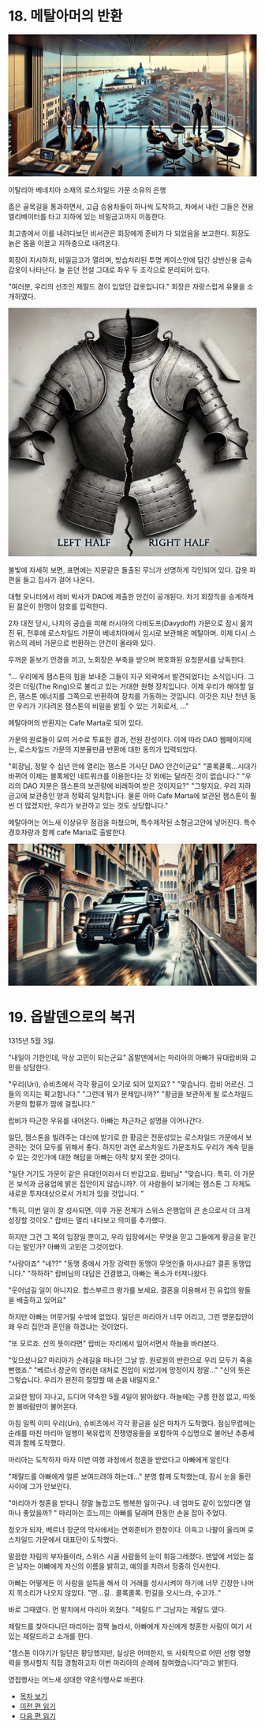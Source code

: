 # 18. 메탈아머의 반환

![Rothchild-Venice-Bank](/GemsTON_Fantasy_1/images/ch-2-03-Rothchild-Venice.webp)

이탈리아 베네치아 소재의 로스차일드 가문 소유의 은행

좁은 골목길을 통과하면서, 고급 승용차들이 하나씩 도착하고,
차에서 내린 그들은 전용 엘리베이터를 타고 지하에 있는 비밀금고까지 이동한다.

최고층에서 이를 내려다보던 비서관은 회장에게 준비가 다 되었음을 보고한다.
회장도 늙은 몸을 이끌고 지하층으로 내려온다.

회장이 지시하자,
비밀금고가 열리며,
방습처리된 투명 케이스안에 담긴 상반신용 금속갑옷이 나타난다.
늘 듣던 전설 그대로 좌우 두 조각으로 분리되어 있다.

"여러분, 우리의 선조인 제랄드 경이 입었던 갑옷입니다."
회장은 자랑스럽게 유물을 소개하였다.

![alt text](/GemsTON_Fantasy_1/images/ch-0-01-metal_armor.webp)

불빛에 자세히 보면, 표면에는 지문같은 돌출된 무늬가 선명하게 각인되어 있다.
갑옷 파편을 들고 집사가 걸어 나온다.

대형 모니터에서 레비 박사가 DAO에 제출한 안건이 공개된다.
차기 회장직을 승계하게 된 젊은이 한명이 암호를 입력한다.

2차 대전 당시, 나치의 공습을 피해 러시아의 다비도프(Davydoff) 가문으로 잠시 옮겨진 뒤,
전후에 로스차일드 가문이 베네치아에서 임시로 보관해온 메탈아머.
이제 다시 스위스의 레비 가문으로 반환하는 안건이 올라와 있다.

두꺼운 돋보기 안경을 끼고,
노회장은 부축을 받으며 복호화된 요청문서를 낭독한다.

"...
우리에게 잼스톤의 힘을 보내준 그들이 지구 외곽에서 발견되었다는 소식입니다.
그것은 더링(The Ring)으로 불리고 있는 거대한 원형 장치입니다.
이제 우리가 해야할 일은, 잼스톤 에너지를 그쪽으로 반환하여 장치를 가동하는 것입니다.
이것은 지난 천년 동안 우리가 기다려온 잼스톤의 비밀을 밝힐 수 있는 기회로서,
..."

메탈아머의 반환지는 Cafe Marta로 되어 있다.

가문의 원로들이 모여 거수로 투표한 결과, 전원 찬성이다.
이에 따라 DAO 웹페이지에는, 로스차일드 가문의 지분율만큼 반환에 대한 동의가 입력되었다.

"회장님, 정말 수 십년 만에 열리는 잼스톤 기사단 DAO 안건이군요"
"콜록콜록...시대가 바뀌어 이제는 블록체인 네트워크를 이용한다는 것 외에는 달라진 것이 없습니다."
"우리의 DAO 지분은 잼스톤의 보관량에 비례하여 받은 것이지요?"
"그렇지요. 우리 지하 금고에 보관중인 양과 정확히 일치합니다.
물론 아마 Cafe Marta에 보관된 잼스톤이 훨씬 더 많겠지만,
우리가 보관하고 있는 것도 상당합니다."

메탈아머는 어느새 이상유무 점검을 마쳤으며,
특수제작된 소형금고안에 넣어진다.
특수경호차량과 함께 cafe Maria로 출발한다.

![alt text](/GemsTON_Fantasy_1/images/ch-2-03-SUV.webp)

# 19. 옵발덴으로의 복귀

1315년 5월 3일.

"내일이 기한인데, 막상 고민이 되는군요"
옵발덴에서는 마리아의 아빠가 유대랍비와 고민을 상담한다.

"우리(Uri), 슈비츠에서 각각 황금이 오기로 되어 있지요? "
"맞습니다. 랍비 어르신. 그들의 의지는 확고합니다."
"그런데 뭐가 문제입니까?"
"황금을 보관하게 될 로스차일드 가문의 합류가 맘에 걸립니다."

랍비가 따근한 우유를 내어온다.
아빠는 차근차근 설명을 이어나간다.

일단, 잼스톤을 빌려주는 대신에 받기로 한 황금은 전문성있는 로스차일드 가문에서 보관하는 것이 모두를 위해서 좋다.
하지만 과연 로스차일드 가문조차도 우리가 계속 믿을 수 있는 것인가에 대한 해답을 아빠는 아직 찾지 못한 것이다.

"일단 거기도 가문이 같은 유대인이라서 더 반갑고요. 랍비님"
"맞습니다. 특히. 이 가문은 보석과 금융업에 밝은 집안이지 않습니까?. 이 사람들이 보기에는 잼스톤 그 자체도 새로운 투자대상으로서 가치가 있을 것입니다. "

"특히, 이번 일이 잘 성사되면, 이후 가문 전체가 스위스 은행업의 큰 손으로서 더 크게 성장할 것이오."
랍비는 멀리 내다보고 의미를 추가했다.

하지만 그건 그 쪽의 입장일 뿐이고, 우리 입장에서는 무엇을 믿고 그들에게 황금을 맡긴다는 말인가?
아빠의 고민은 그것이었다.

"사랑이죠"
"네??"
"동맹 중에서 가장 강력한 동맹이 무엇인줄 아시나요? 결혼 동맹입니다."
"하하하"
랍비님의 대답은 간결했고, 아빠는 폭소가 터져나왔다.

"웃어넘길 일이 아니지요. 합스부르크 왕가를 보세요. 결혼을 이용해서 전 유럽의 왕들을 배출하고 있어요"

하지만 아빠는 머뭇거릴 수밖에 없었다.
일단은 마리아가 너무 어리고, 그런 명문집안이 왜 우리 집안과 혼인을 하겠냐는 것이었다.

"또 모르죠. 신의 뜻이라면"
랍비는 자리에서 일어서면서 하늘을 바라본다.

"잊으셨나요? 마리아가 순례길을 떠나던 그날 밤. 원로원의 반란으로 우리 모두가 죽을 뻔했죠."
"베르너 장군의 영리한 대처로 진압이 되었기에 망정이지 정말..."
"신의 뜻은 그렇습니다. 우리가 완전히 절망할 때 손을 내밀지요."

고요한 밤이 지나고,
드디어 약속한 5월 4일이 밝아왔다.
하늘에는 구름 한점 없고,
따뜻한 봄바람만이 불어온다.

아침 일찍 이미 우리(Uri), 슈비츠에서 각각 황금을 실은 마차가 도착했다.
점심무렵에는 순례를 마친 마리아 일행이 북유럽의 전쟁영웅들을 포함하여 수십명으로 불어난 추종세력과 함께 도착했다.

마리아는 도착하자 마자
이번 여행 과정에서 청혼을 받았다고 아빠에게 알린다.

"제랄드를 아빠에게 얼른 보여드려야 하는데..."
분명 함께 도착했는데, 잠시 눈을 돌린 사이에 그가 안보인다.

"마리아가 청혼을 받다니 정말 놀랍고도 행복한 일이구나. 네 엄마도 같이 있었다면 얼마나 좋았을까? "
마리아는 흐느끼는 아빠를 달래며 한동안 손을 잡아 주었다.

정오가 되자,
베르너 장군의 막사에서는 연회준비가 한창이다.
이윽고 나팔이 울리며 로스차일드 가문에서
대표단이 도착했다.

말끔한 차림의 부자들이라, 스위스 시골 사람들의 눈이 휘둥그레졌다.
맨앞에 서있는 젊은 남자는 아빠에게 자신의 이름을 밝히고,
예의를 차려서 정중히 인사한다.

아빠는 어떻게든 이 사람을 설득을 해서 이 거래를 성사시켜야 하기에 너무 긴장한 나머지 목소리가 나오지 않았다.
"먼...길.. 콜록콜록. 먼길을 오시느라, 수고가.."

바로 그때였다. 먼 발치에서 마리아 외쳤다.
"제랄드 !"
그남자는 제랄드 였다.

제랄드를 찾아다니던 마리아는 깜짝 놀라서, 아빠에게 자신에게 청혼한 사람이 여기 서있는 제랄드라고 소개를 한다.

"잼스톤 이야기가 일단은 황당했지만, 실상은 어떠한지, 또 사회적으로 어떤 선항 영향력을 행사할지
직접 경험하고자 이번 마리아의 순례에 참여했습니다"라고 밝힌다.

영접행사는 어느새 성대한 약혼식행사로 바뀐다.


* [목차 보기](content_kr.md)
* [이전 편 읽기](/01_gemston/KR/KR_17.md)
* [다음 편 읽기](/01_gemston/KR/KR_20.md)
